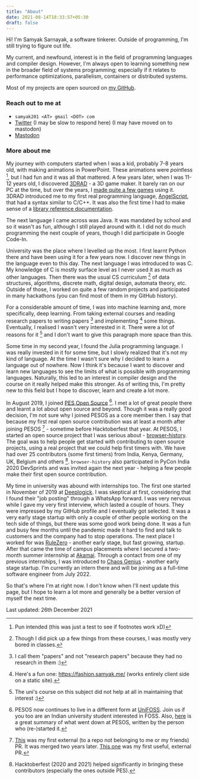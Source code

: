 ```yaml
---
title: "About"
date: 2021-08-14T18:33:57+05:30
draft: false
---
```


Hi! I'm Samyak Sarnayak, a software tinkerer. Outside of programming, I'm still trying to figure out life.

My current, and newfound, interest is in the field of programming languages and compiler design. However, I'm always open to learning something new in the broader field of systems programming; especially if it relates to performance optimizations, parallelism, containers or distributed systems.

Most of my projects are open sourced on [my GitHub](https://github.com/Samyak2/).

### Reach out to me at

- `samyak201 <AT> gmail <DOT> com`
- [Twitter](https://twitter.com/Samyak210) (I may be slow to respond here) (I may have moved on to mastodon)
- [Mastodon](https://hachyderm.io/@samyak)

### More about me

My journey with computers started when I was a kid, probably 7-8 years old, with making animations in PowerPoint. These animations were *point*less [^1], but I had fun and it was all that mattered.
A few years later, when I was 11-12 years old, I discovered [3DRAD](http://web.archive.org/web/20150514120532/http://www.3drad.com/) - a 3D game maker. It barely ran on our PC at the time, but over the years, I [made quite a few games](/post/my-old-games/) using it. 3DRAD introduced me to my first real programming language, [AngelScript](https://www.angelcode.com/angelscript/), that had a syntax similar to C/C++. It was also the first time I had to make sense of a [library reference documentation](http://web.archive.org/web/20150508094348/http://3drad.com/Script_reference.htm).

The next language I came across was Java. It was mandated by school and so it wasn't as fun, although I still played around with it. I did not do much programming the next couple of years, though I did participate in Google Code-In.

University was the place where I levelled up the most. I first learnt Python there and have been using it for a few years now. I discover new things in the language even to this day. The next language I was introduced to was C. My knowledge of C is mostly surface level as I never used it as much as other languages. Then there was the usual CS curriculum [^2] of data structures, algorithms, discrete math, digital design, automata theory, etc. Outside of those, I worked on quite a few random projects and participated in many hackathons (you can find most of them in my GitHub history).

For a considerable amount of time, I was into machine learning and, more specifically, deep learning. From taking external courses and reading research papers to writing papers [^3] and implementing [^4] some things. Eventually, I realised I wasn't very interested in it. There were a lot of reasons for it [^5] and I don't want to give this paragraph more space than this.

Some time in my second year, I found the Julia programming language. I was really invested in it for some time, but I slowly realized that it's not my kind of language. At the time I wasn't sure why I decided to learn a language out of nowhere. Now I think it's because I want to discover and learn new languages to see the limits of what is possible with programming languages. Naturally, this led to an interest in compiler design and the course on it really helped make this stronger. As of writing this, I'm pretty new to this field but I hope to discover, learn and create a lot more.

In August 2019, I joined [PES Open Source](https://github.com/pesos/) [^6]. I met a lot of great people there and learnt a lot about open source and beyond. Though it was a really good decision, I'm not sure why I joined PESOS as a core member then. I say that because my first real open source contribution was at least a month after joining PESOS [^7] - sometime before Hacktoberfest that year. At PESOS, I started an open source project that I was serious about - [browser-history](https://github.com/browser-history/browser-history). The goal was to help people get started with contributing to open source projects, using a real project that we could help first timers with. We have had over 25 contributors (some first timers) from India, Kenya, Germany, UK, Belgium and others [^8]. `browser-history` also participated in PyCon India 2020 DevSprints and was invited again the next year - helping a few people make their first open source contribution.

My time in university was abound with internships too. The first one started in November of 2019 at [Deeplogick](https://www.deeplogick.com/). I was skeptical at first, considering that I found their "job posting" through a WhatsApp forward. I was very nervous while I gave my very first interview, which lasted a couple of hours. They were impressed by my GitHub profile and I eventually got selected. It was a very early stage startup with only a couple of other people working on the tech side of things, but there was some good work being done. It was a fun and busy few months until the pandemic made it hard to find and talk to customers and the company had to stop operations. The next place I worked for was [RuleZero](https://www.rulezero.com/) - another early stage, but fast growing, startup. After that came the time of campus placements where I secured a two-month summer internship at [Akamai](https://www.akamai.com/). Through a contact from one of my previous internships, I was introduced to [Chaos Genius](https://www.chaosgenius.io/) - another early stage startup. I'm currently an intern there and will be joining as a full-time software engineer from July 2022.

So that's where I'm at right now. I don't know when I'll next update this page, but I hope to learn a lot more and generally be a better version of myself the next time.

Last updated: 26th December 2021

[^1]: Pun intended (this was just a test to see if footnotes work xD)
[^2]: Though I did pick up a few things from these courses, I was mostly very bored in classes.
[^3]: I call them "papers" and not "research papers" because they had no research in them :)
[^4]: Here's a fun one: https://fashion.samyak.me/ (works entirely client side on a static site).
[^5]: The uni's course on this subject did not help at all in maintaining that interest :)
[^6]: PESOS now continues to live in a different form at [UniFOSS](https://unifoss.github.io/). Join us if you too are an Indian university student interested in FOSS. Also, [here](https://atharvaraykar.com/education/building-a-community.html) is a great summary of what went down at PESOS, written by the person who (re-)started it.
[^7]: [This](https://github.com/adblockradio/adblockradio/pull/13) was my first external (to a repo not belonging to me or my friends) PR. It was merged two years later. [This one](https://github.com/bsoyka/mystery-egg/pull/31) was my first useful, external PR.
[^8]: Hacktoberfest (2020 and 2021) helped significantly in bringing these contributors (especially the ones outside PES).
